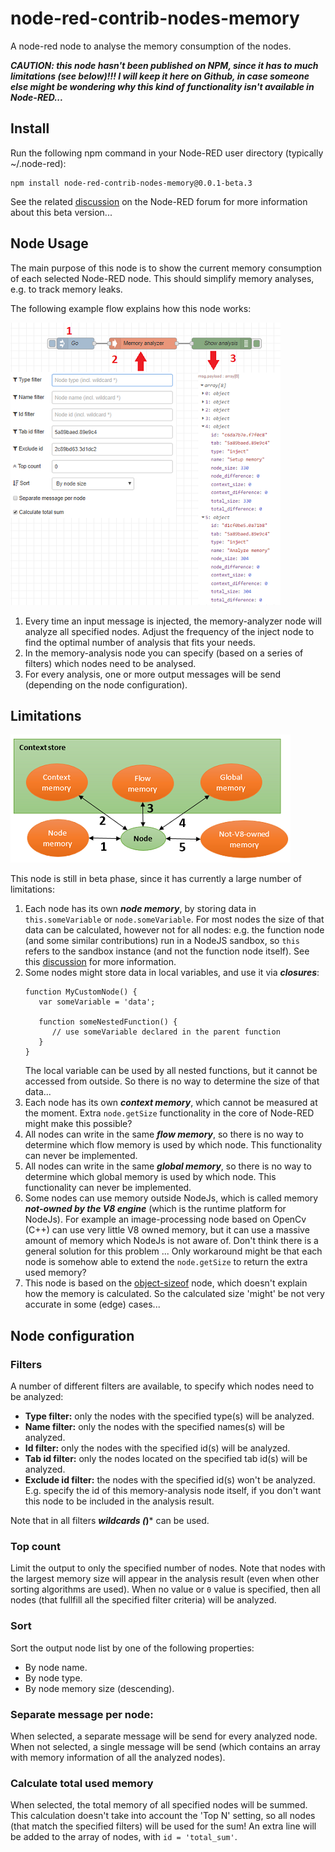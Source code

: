 # node-red-contrib-nodes-memory
A node-red node to analyse the memory consumption of the nodes.

***CAUTION: this node hasn't been published on NPM, since it has to much limitations  (see below)!!!  I will keep it here on Github, in case someone else might be wondering why this kind of functionality isn't available in Node-RED...***

## Install
Run the following npm command in your Node-RED user directory (typically ~/.node-red):
```
npm install node-red-contrib-nodes-memory@0.0.1-beta.3
```

See the related [discussion](https://discourse.nodered.org/t/analyse-node-red-memory-usage/5668) on the Node-RED forum for more information about this beta version...

## Node Usage
The main purpose of this node is to show the current memory consumption of each selected Node-RED node.  This should simplify memory analyses, e.g. to track memory leaks.

The following example flow explains how this node works:

![Flow](/images/memory_flow.png)

1. Every time an input message is injected, the memory-analyzer node will analyze all specified nodes.  Adjust the frequency of the inject node to find the optimal number of analysis that fits your needs.
1. In the memory-analysis node you can specify (based on a series of filters) which nodes need to be analysed.
1. For every analysis, one or more output messages will be send (depending on the node configuration).

## Limitations

![Limitations](/images/limitations.png)

This node is still in beta phase, since it has currently a large number of limitations:
1. Each node has its own ***node memory***, by storing data in ```this.someVariable``` or ```node.someVariable```.  For most nodes the size of that data can be calculated, however not for all nodes: e.g. the function node (and some similar contributions) run in a NodeJS sandbox, so ```this``` refers to the sandbox instance (and not the function node itself).  See this [discussion](https://discourse.nodered.org/t/get-node-instance-via-red-nodes-getnode/9611/4) for more information.
1. Some nodes might store data in local variables, and use it via ***closures***:
   ```
   function MyCustomNode() {
      var someVariable = 'data';
      
      function someNestedFunction() {
         // use someVariable declared in the parent function
      }
   }
   ```
   The local variable can be used by all nested functions, but it cannot be accessed from outside.  So there is no way to determine the size of that data...
1. Each node has its own ***context memory***, which cannot be measured at the moment.  Extra ```node.getSize``` functionality in the core of Node-RED might make this possible?
1. All nodes can write in the same ***flow memory***, so there is no way to determine which flow memory is used by which node.  This functionality can never be implemented.
1. All nodes can write in the same ***global memory***, so there is no way to determine which global memory is used by which node.  This functionality can never be implemented.
1. Some nodes can use memory outside NodeJs, which is called memory ***not-owned by the V8 engine*** (which is the runtime platform for NodeJs).  For example an image-processing node based on OpenCv (C++) can use very little V8 owned memory, but it can use a massive amount of memory which NodeJs is not aware of.  Don't think there is a general solution for this problem ...  Only workaround might be that each node is somehow able to extend the ```node.getSize``` to return the extra used memory?
1. This node is based on the [object-sizeof](https://www.npmjs.com/package/object-sizeof) node, which doesn't explain how the memory is calculated.  So the calculated size 'might' be not very accurate in some (edge) cases...

## Node configuration

### Filters
A number of different filters are available, to specify which nodes need to be analyzed:
+ **Type filter:** only the nodes with the specified type(s) will be analyzed.
+ **Name filter:** only the nodes with the specified names(s) will be analyzed.
+ **Id filter:** only the nodes with the specified id(s) will be analyzed.
+ **Tab id filter:** only the nodes located on the specified tab id(s) will be analyzed.
+ **Exclude id filter:** the nodes with the specified id(s) won't be analyzed.  E.g. specify the id of this memory-analysis node itself, if you don't want this node to be included in the analysis result.
    
Note that in all filters ***wildcards (*)*** can be used.

### Top count
Limit the output to only the specified number of nodes.  Note that nodes with the largest memory size will appear in the analysis result (even when other sorting algorithms are used).  When no value or ```0``` value is specified, then all nodes (that fullfill all the specified filter criteria) will be analyzed.

### Sort
Sort the output node list by one of the following properties:
+ By node name.
+ By node type.
+ By node memory size (descending).

### Separate message per node:
When selected, a separate message will be send for every analyzed node.  When not selected, a single message will be send (which contains an array with memory information of all the analyzed nodes).

### Calculate total used memory
When selected, the total memory of all specified nodes will be summed.  This calculation doesn't take into account the 'Top N' setting, so all nodes (that match the specified filters) will be used for the sum!  An extra line will be added to the array of nodes, with ```id = 'total_sum'```.
